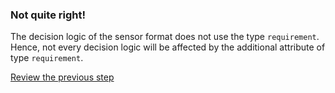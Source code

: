 ### Not quite right!

The decision logic of the sensor format does not use the type
`requirement`. Hence, not every decision logic will be affected by the
additional attribute of type `requirement`.

[Review the previous step](../../step5/description.md)
